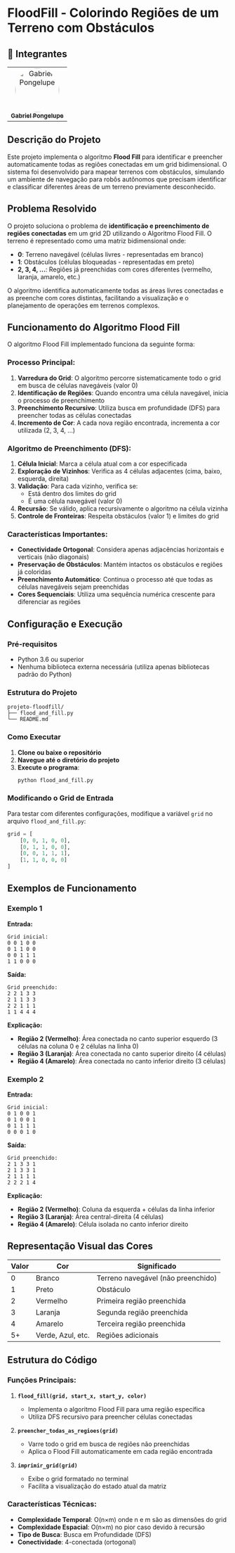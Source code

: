 # FloodFill - Colorindo Regiões de um Terreno com Obstáculos

## 👥 Integrantes

<table>
  <tr>
    <td align="center">
      <a href="https://github.com/GabrielPongelupe">
        <img src="https://avatars.githubusercontent.com/u/130582324?v=4" width="100px;" height="100px;" style="border-radius:50%;" alt="Gabriel Pongelupe"/><br />
        <sub><b>Gabriel Pongelupe</b></sub>
      </a>
    </td>
   
</table>

## Descrição do Projeto


Este projeto implementa o algoritmo **Flood Fill** para identificar e preencher automaticamente todas as regiões conectadas em um grid bidimensional. O sistema foi desenvolvido para mapear terrenos com obstáculos, simulando um ambiente de navegação para robôs autônomos que precisam identificar e classificar diferentes áreas de um terreno previamente desconhecido.

## Problema Resolvido

O projeto soluciona o problema de **identificação e preenchimento de regiões conectadas** em um grid 2D utilizando o Algoritmo Flood Fill. O terreno é representado como uma matriz bidimensional onde:

- **0**: Terreno navegável (células livres - representadas em branco)
- **1**: Obstáculos (células bloqueadas - representadas em preto)
- **2, 3, 4, ...**: Regiões já preenchidas com cores diferentes (vermelho, laranja, amarelo, etc.)

O algoritmo identifica automaticamente todas as áreas livres conectadas e as preenche com cores distintas, facilitando a visualização e o planejamento de operações em terrenos complexos.

## Funcionamento do Algoritmo Flood Fill

O algoritmo Flood Fill implementado funciona da seguinte forma:

### Processo Principal:
1. **Varredura do Grid**: O algoritmo percorre sistematicamente todo o grid em busca de células navegáveis (valor 0)
2. **Identificação de Regiões**: Quando encontra uma célula navegável, inicia o processo de preenchimento
3. **Preenchimento Recursivo**: Utiliza busca em profundidade (DFS) para preencher todas as células conectadas
4. **Incremento de Cor**: A cada nova região encontrada, incrementa a cor utilizada (2, 3, 4, ...)

### Algoritmo de Preenchimento (DFS):
1. **Célula Inicial**: Marca a célula atual com a cor especificada
2. **Exploração de Vizinhos**: Verifica as 4 células adjacentes (cima, baixo, esquerda, direita)
3. **Validação**: Para cada vizinho, verifica se:
   - Está dentro dos limites do grid
   - É uma célula navegável (valor 0)
4. **Recursão**: Se válido, aplica recursivamente o algoritmo na célula vizinha
5. **Controle de Fronteiras**: Respeita obstáculos (valor 1) e limites do grid

### Características Importantes:
- **Conectividade Ortogonal**: Considera apenas adjacências horizontais e verticais (não diagonais)
- **Preservação de Obstáculos**: Mantém intactos os obstáculos e regiões já coloridas
- **Preenchimento Automático**: Continua o processo até que todas as células navegáveis sejam preenchidas
- **Cores Sequenciais**: Utiliza uma sequência numérica crescente para diferenciar as regiões

## Configuração e Execução

### Pré-requisitos
- Python 3.6 ou superior
- Nenhuma biblioteca externa necessária (utiliza apenas bibliotecas padrão do Python)

### Estrutura do Projeto
```
projeto-floodfill/
├── flood_and_fill.py
└── README.md
```

### Como Executar

1. **Clone ou baixe o repositório**
2. **Navegue até o diretório do projeto**
3. **Execute o programa**:
   ```bash
   python flood_and_fill.py
   ```

### Modificando o Grid de Entrada

Para testar com diferentes configurações, modifique a variável `grid` no arquivo `flood_and_fill.py`:

```python
grid = [
    [0, 0, 1, 0, 0],
    [0, 1, 1, 0, 0],
    [0, 0, 1, 1, 1],
    [1, 1, 0, 0, 0]
]
```

## Exemplos de Funcionamento

### Exemplo 1

**Entrada:**
```
Grid inicial:
0 0 1 0 0
0 1 1 0 0
0 0 1 1 1
1 1 0 0 0
```

**Saída:**
```
Grid preenchido:
2 2 1 3 3
2 1 1 3 3
2 2 1 1 1
1 1 4 4 4
```

**Explicação:**
- **Região 2 (Vermelho)**: Área conectada no canto superior esquerdo (3 células na coluna 0 e 2 células na linha 0)
- **Região 3 (Laranja)**: Área conectada no canto superior direito (4 células)
- **Região 4 (Amarelo)**: Área conectada no canto inferior direito (3 células)

### Exemplo 2

**Entrada:**
```
Grid inicial:
0 1 0 0 1
0 1 0 0 1
0 1 1 1 1
0 0 0 1 0
```

**Saída:**
```
Grid preenchido:
2 1 3 3 1
2 1 3 3 1
2 1 1 1 1
2 2 2 1 4
```

**Explicação:**
- **Região 2 (Vermelho)**: Coluna da esquerda + células da linha inferior
- **Região 3 (Laranja)**: Área central-direita (4 células)
- **Região 4 (Amarelo)**: Célula isolada no canto inferior direito

## Representação Visual das Cores

| Valor | Cor | Significado |
|-------|-----|-------------|
| 0 | Branco | Terreno navegável (não preenchido) |
| 1 | Preto | Obstáculo |
| 2 | Vermelho | Primeira região preenchida |
| 3 | Laranja | Segunda região preenchida |
| 4 | Amarelo | Terceira região preenchida |
| 5+ | Verde, Azul, etc. | Regiões adicionais |

## Estrutura do Código

### Funções Principais:

1. **`flood_fill(grid, start_x, start_y, color)`**
   - Implementa o algoritmo Flood Fill para uma região específica
   - Utiliza DFS recursivo para preencher células conectadas

2. **`preencher_todas_as_regioes(grid)`**
   - Varre todo o grid em busca de regiões não preenchidas
   - Aplica o Flood Fill automaticamente em cada região encontrada

3. **`imprimir_grid(grid)`**
   - Exibe o grid formatado no terminal
   - Facilita a visualização do estado atual da matriz

### Características Técnicas:
- **Complexidade Temporal**: O(n×m) onde n e m são as dimensões do grid
- **Complexidade Espacial**: O(n×m) no pior caso devido à recursão
- **Tipo de Busca**: Busca em Profundidade (DFS)
- **Conectividade**: 4-conectada (ortogonal)

